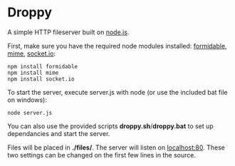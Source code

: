 Droppy
=======
A simple HTTP fileserver built on [node.js](http://nodejs.org/).

First, make sure you have the required node modules installed: [formidable](https://github.com/felixge/node-formidable), [mime](https://github.com/broofa/node-mime), [socket.io](https://github.com/learnboost/socket.io):

    npm install formidable
    npm install mime
    npm install socket.io

To start the server, execute server.js with node (or use the included bat file on windows):

    node server.js

You can also use the provided scripts **droppy.sh**/**droppy.bat** to set up dependancies and start the server.

Files will be placed in **./files/**. The server will listen on [localhost:80](http://localhost/). These two settings can be changed on the first few lines in the source.
